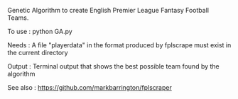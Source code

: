 Genetic Algorithm to create English Premier League Fantasy Football Teams.

To use : python GA.py

Needs : A file "playerdata" in the format produced by fplscrape must exist in the current directory

Output : Terminal output that shows the best possible team found by the algorithm

See also : https://github.com/markbarrington/fplscraper
